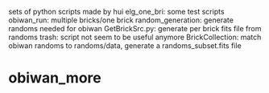 sets of python scripts made by hui
elg_one_bri: some test scripts
obiwan_run: multiple bricks/one brick
random_generation: generate randoms needed for obiwan
GetBrickSrc.py: generate per brick fits file from randoms
trash: script not seem to be useful anymore
BrickCollection: match obiwan randoms to randoms/data, generate a randoms_subset.fits file
# obiwan_more
